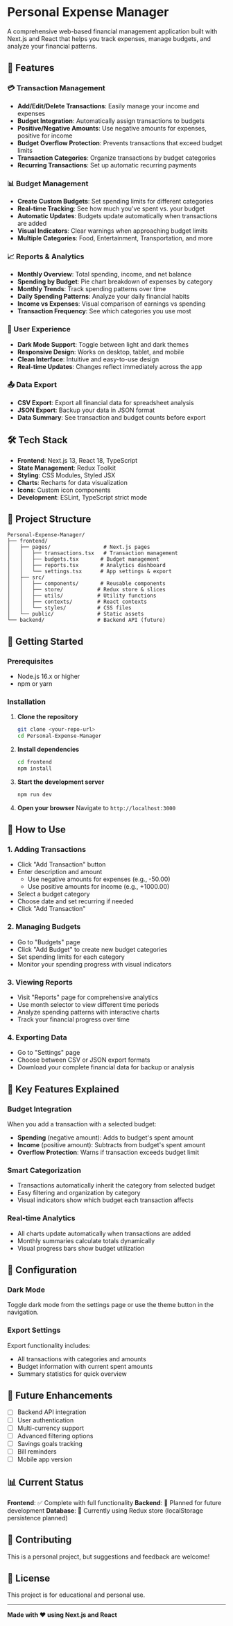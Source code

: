﻿# Personal Expense Manager


A comprehensive web-based financial management application built with Next.js and React that helps you track expenses, manage budgets, and analyze your financial patterns.

## 🚀 Features

### 💳 Transaction Management
- **Add/Edit/Delete Transactions**: Easily manage your income and expenses
- **Budget Integration**: Automatically assign transactions to budgets
- **Positive/Negative Amounts**: Use negative amounts for expenses, positive for income
- **Budget Overflow Protection**: Prevents transactions that exceed budget limits
- **Transaction Categories**: Organize transactions by budget categories
- **Recurring Transactions**: Set up automatic recurring payments

### 📊 Budget Management
- **Create Custom Budgets**: Set spending limits for different categories
- **Real-time Tracking**: See how much you've spent vs. your budget
- **Automatic Updates**: Budgets update automatically when transactions are added
- **Visual Indicators**: Clear warnings when approaching budget limits
- **Multiple Categories**: Food, Entertainment, Transportation, and more

### 📈 Reports & Analytics
- **Monthly Overview**: Total spending, income, and net balance
- **Spending by Budget**: Pie chart breakdown of expenses by category
- **Monthly Trends**: Track spending patterns over time
- **Daily Spending Patterns**: Analyze your daily financial habits
- **Income vs Expenses**: Visual comparison of earnings vs spending
- **Transaction Frequency**: See which categories you use most

### 🌙 User Experience
- **Dark Mode Support**: Toggle between light and dark themes
- **Responsive Design**: Works on desktop, tablet, and mobile
- **Clean Interface**: Intuitive and easy-to-use design
- **Real-time Updates**: Changes reflect immediately across the app

### 📤 Data Export
- **CSV Export**: Export all financial data for spreadsheet analysis
- **JSON Export**: Backup your data in JSON format
- **Data Summary**: See transaction and budget counts before export

## 🛠️ Tech Stack

- **Frontend**: Next.js 13, React 18, TypeScript
- **State Management**: Redux Toolkit
- **Styling**: CSS Modules, Styled JSX
- **Charts**: Recharts for data visualization
- **Icons**: Custom icon components
- **Development**: ESLint, TypeScript strict mode

## 📁 Project Structure

```
Personal-Expense-Manager/
├── frontend/
│   ├── pages/                 # Next.js pages
│   │   ├── transactions.tsx   # Transaction management
│   │   ├── budgets.tsx       # Budget management
│   │   ├── reports.tsx       # Analytics dashboard
│   │   └── settings.tsx      # App settings & export
│   ├── src/
│   │   ├── components/       # Reusable components
│   │   ├── store/           # Redux store & slices
│   │   ├── utils/           # Utility functions
│   │   ├── contexts/        # React contexts
│   │   └── styles/          # CSS files
│   └── public/              # Static assets
└── backend/                 # Backend API (future)
```

## 🚀 Getting Started

### Prerequisites
- Node.js 16.x or higher
- npm or yarn

### Installation

1. **Clone the repository**
   ```bash
   git clone <your-repo-url>
   cd Personal-Expense-Manager
   ```

2. **Install dependencies**
   ```bash
   cd frontend
   npm install
   ```

3. **Start the development server**
   ```bash
   npm run dev
   ```

4. **Open your browser**
   Navigate to `http://localhost:3000`

## 📖 How to Use

### 1. Adding Transactions
- Click "Add Transaction" button
- Enter description and amount
  - Use negative amounts for expenses (e.g., -50.00)
  - Use positive amounts for income (e.g., +1000.00)
- Select a budget category
- Choose date and set recurring if needed
- Click "Add Transaction"

### 2. Managing Budgets
- Go to "Budgets" page
- Click "Add Budget" to create new budget categories
- Set spending limits for each category
- Monitor your spending progress with visual indicators

### 3. Viewing Reports
- Visit "Reports" page for comprehensive analytics
- Use month selector to view different time periods
- Analyze spending patterns with interactive charts
- Track your financial progress over time

### 4. Exporting Data
- Go to "Settings" page
- Choose between CSV or JSON export formats
- Download your complete financial data for backup or analysis

## 🎯 Key Features Explained

### Budget Integration
When you add a transaction with a selected budget:
- **Spending** (negative amount): Adds to budget's spent amount
- **Income** (positive amount): Subtracts from budget's spent amount
- **Overflow Protection**: Warns if transaction exceeds budget limit

### Smart Categorization
- Transactions automatically inherit the category from selected budget
- Easy filtering and organization by category
- Visual indicators show which budget each transaction affects

### Real-time Analytics
- All charts update automatically when transactions are added
- Monthly summaries calculate totals dynamically
- Visual progress bars show budget utilization

## 🔧 Configuration

### Dark Mode
Toggle dark mode from the settings page or use the theme button in the navigation.

### Export Settings
Export functionality includes:
- All transactions with categories and amounts
- Budget information with current spent amounts
- Summary statistics for quick overview

## 🚧 Future Enhancements

- [ ] Backend API integration
- [ ] User authentication
- [ ] Multi-currency support
- [ ] Advanced filtering options
- [ ] Savings goals tracking
- [ ] Bill reminders
- [ ] Mobile app version

## 📊 Current Status

**Frontend**: ✅ Complete with full functionality
**Backend**: 🚧 Planned for future development
**Database**: 🚧 Currently using Redux store (localStorage persistence planned)

## 🤝 Contributing

This is a personal project, but suggestions and feedback are welcome!

## 📝 License

This project is for educational and personal use.

---

**Made with ❤️ using Next.js and React**
